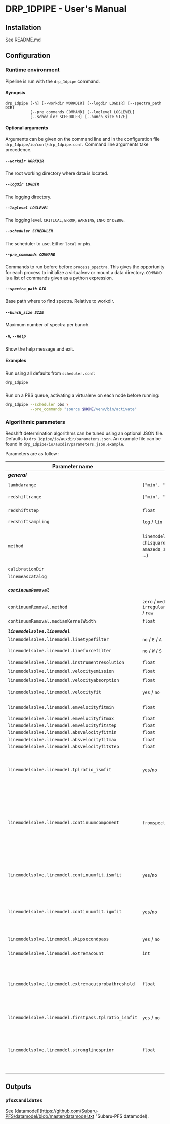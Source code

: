 # DRP_1DPIPE - User's Manual

## Installation

See README.md

## Configuration

### Runtime environment

Pipeline is run with the `drp_1dpipe` command.

#### Synopsis
```
drp_1dpipe [-h] [--workdir WORKDIR] [--logdir LOGDIR] [--spectra_path DIR]
           [--pre_commands COMMAND] [--loglevel LOGLEVEL]
		   [--scheduler SCHEDULER] [--bunch_size SIZE]
```
#### Optional arguments

Arguments can be given on the command line and in the configuration file `drp_1dpipe/io/conf/drp_1dpipe.conf`. Command line arguments take precedence.

##### `--workdir WORKDIR`

The root working directory where data is located.

##### `--logdir LOGDIR`

The logging directory.

##### `--loglevel LOGLEVEL`

The logging level. `CRITICAL`, `ERROR`, `WARNING`, `INFO` or `DEBUG`.

##### `--scheduler SCHEDULER`

The scheduler to use. Either `local` or `pbs`.

##### `--pre_commands COMMAND`

Commands to run before before `process_spectra`. This gives the opportunity for each process to initialize a virtualenv or mount a data directory.
`COMMAND` is a list of commands given as a python expression.

##### `--spectra_path DIR`

Base path where to find spectra. Relative to workdir.

##### `--bunch_size SIZE`

Maximum number of spectra per bunch.

##### `-h`, `--help`

Show the help message and exit.

#### Examples

#####

Run using all defaults from `scheduler.conf`:

```sh
drp_1dpipe
```

#####

Run on a PBS queue, activating a virtualenv on each node before running:

```sh
drp_1dpipe --scheduler pbs \
           --pre_commands "source $HOME/venv/bin/activate"
```

### Algorithmic parameters

Redshift determination algorithms can be tuned using an optional JSON file.
Defaults to `drp_1dpipe/io/auxdir/parameters.json`. An example file can be found in `drp_1dpipe/io/auxdir/parameters.json.example`.

Parameters are as follow :

| **Parameter name** | **Type** | **Default** | **Description** |
| --- | --- | --- | --- |
| _**general**_  ||| _**parameters always applicable**_
| `lambdarange` | `["min", "max"]` | `[ "3000", "13000"]` | lambda range in Angströms
| `redshiftrange` | `["min", "max"]` | `[ "0.0", "6."]` | resdshift range
| `redshiftstep` | `float` | `0.0001` | redshift step for linear scale or lowest step for log scale
| `redshiftsampling` |`log` / `lin` | `log` | linear or logarithmic scale
| `method` | `linemodel` / `chisquare2solve` / `amazed0_1` / `amazed0_2` / ...) | `linemodel` | select the fitting method:<br>&bull; `chisquare2Solve`: least-square template fitting<br>&bull; `linemodel`: least-square fitting of a line model (it includes fullmodel _i.e._ continuum model + line model)
|`calibrationDir` | | | |
|`linemeascatalog` | | |zref catalog (ID, ZREF) (uniq ID)
||
| _**`continuumRemoval`**_ ||| _**Method parameters to remove continuum of data spectra**_
| `continuumRemoval.method` | `zero` / `median` / `irregularSamplingMedian` / `raw` | `zero`| continuum estimation method|
| `continuumRemoval.medianKernelWidth` |`float` |`400` | relevant only for median (in Angströms)|
||
|  _**`linemodelsolve.linemodel`**_ ||| _**parameters for linemodel**_
| `linemodelsolve.linemodel.linetypefilter` |`no` / `E` / `A` |`no`|  restrict the type of line to fit (`no`: fit all)
| `linemodelsolve.linemodel.lineforcefilter`|`no` / `W` / `S` |`no` | restrict the strength category of lines to fit (`no`: fit all)
| `linemodelsolve.linemodel.instrumentresolution` |`float` | `4300`| intrument resolution (R)
| `linemodelsolve.linemodel.velocityemission` |`float`| `200`| emission lines velocity (in $km \cdot s^{-1}$)
| `linemodelsolve.linemodel.velocityabsorption` |`float` |`300` | absorption lines velocity (in $km \cdot s^{-1}$)
| `linemodelsolve.linemodel.velocityfit` |`yes` / `no` |`yes` | decide wether the 2nd pass include line width fitting
| `linemodelsolve.linemodel.emvelocityfitmin` |`float` |`10` | tabulation of velocity for line width fitting in $km \cdot s^{-1}$
| `linemodelsolve.linemodel.emvelocityfitmax` |`float` |`400`
| `linemodelsolve.linemodel.emvelocityfitstep` |`float` |`20`
| `linemodelsolve.linemodel.absvelocityfitmin` |`float` |`150`
| `linemodelsolve.linemodel.absvelocityfitmax` |`float` |`500`
| `linemodelsolve.linemodel.absvelocityfitstep` |`float` |`50`
| `linemodelsolve.linemodel.tplratio_ismfit` |`yes`/`no` |`yes` | activate fit of ISM extinction _i.e._ Ebv parameter from Calzetti profiles. Parameter scan from 0 to 0.9, step = 0.1. (best value stored in FittedTplshapeIsmCoeff in `linemodelsolve.linemodel_extrema.csv`)
| `linemodelsolve.linemodel.continuumcomponent` |`fromspectrum` / `tplfit` | `tplfit`  | select the method for processing the continuum:<br>&bull; `fromspectrum`: remove an estimated continuum (the continuum estmation is then tuned via `continuumRemoval` parameters). The redshift is thus only estimated from the lines.<br>&bull; `tplfit`: fit a set of redshifted template (aka `fullmodel` _i.e._ contiuum model + line model
| `linemodelsolve.linemodel.continuumfit.ismfit` |`yes`/`no` |`yes` | activate fit of ISM extinction _i.e._. Ebv parameter from Calzetti profiles. Parameter scan from 0 to 0.9, step = 0.1. (best value stored in FittedTplDustCoeff in `linemodelsolve.linemodel_extrema.csv`)  |
| `linemodelsolve.linemodel.continuumfit.igmfit` |`yes`/`no` |`yes` | activate fit of IGM with Meiksin tables. Index scan from 0 to 0.9, step = 0.1 ??? (best profile index stored in FittedTplMeiksinIdx parameter in `linemodelsolve.linemodel_extrema.csv`)
| `linemodelsolve.linemodel.skipsecondpass` |`yes` / `no` |`no` | toggle the processing  of a second pass refined pass arround the candidates (`no` by default) |
| `linemodelsolve.linemodel.extremacount` |`int` |`5` |Number of candidates to retain |
| `linemodelsolve.linemodel.extremacutprobathreshold` |`float` |`75` |Select the number of candidates to refine at the 2nd pass.<br>&bull; `-1`: retain a fixed number (set from `extremacount` parameter)<br>&bull; any positive value: retain all candidates with `log(max(pdf))-log(pdf)` values (not integrated)  below this threshold
| `linemodelsolve.linemodel.firstpass.tplratio_ismfit` |`yes` / `no` | `no` | overwrite the `tplratio_ismfit` parameter
||
| `linemodelsolve.linemodel.stronglinesprior` |`float` |`-1` | strongline prior<br>&bull; `-1`: no prior<br>&bull; otherwise, use this value (positive below 1) as a low probability when no strong line is measured (the measured amplitude is s>0) & probability is set to 1 when a strong line is observed


## Outputs

### ```pfsZCandidates```

See [datamodel](https://github.com/Subaru-PFS/datamodel/blob/master/datamodel.txt "Subaru-PFS datamodel).
